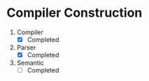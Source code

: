 # Compiler Construction

1. Compiler
    - [x] Completed 
2. Parser
    - [x] Completed
3. Semantic
    - [ ] Completed
